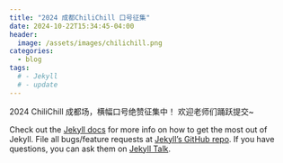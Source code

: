 ```yaml
---
title: "2024 成都ChiliChill 口号征集"
date: 2024-10-22T15:34:45-04:00
header:
  image: /assets/images/chilichill.png
categories:
  - blog
tags:
  # - Jekyll
  # - update
---
```


2024 ChiliChill 成都场，横幅口号绝赞征集中！
欢迎老师们踊跃提交~

Check out the [Jekyll docs][jekyll-docs] for more info on how to get the most out of Jekyll. File all bugs/feature requests at [Jekyll’s GitHub repo][jekyll-gh]. If you have questions, you can ask them on [Jekyll Talk][jekyll-talk].

[jekyll-docs]: https://jekyllrb.com/docs/home
[jekyll-gh]:   https://github.com/jekyll/jekyll
[jekyll-talk]: https://talk.jekyllrb.com/
